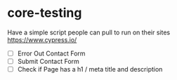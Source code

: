 # core-testing

Have a simple script people can pull to run on their sites https://www.cypress.io/

- [ ] Error Out Contact Form 
- [ ] Submit Contact Form 
- [ ] Check if Page has a h1 / meta title and description 
